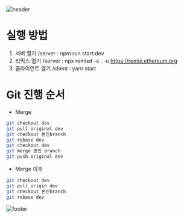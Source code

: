 ![header](https://capsule-render.vercel.app/api?type=waving&color=gradient&height=300&section=header&text=NF-Start&fontAlignY=40&fontSize=100&desc=&descAlignY=65&animation=twinkling)

# 실행 방법
1. 서버 열기 /server : npm run start:dev
2. 리믹스 열기 /server : npx remixd -s . -u https://remix.ethereum.org
3. 클라이언트 열기 /client : yarn start

# Git 진행 순서
- Merge
```bash
git checkout dev
git pull original dev
git checkout 본인branch
git rebase dev
git checkout dev
git merge 본인 branch
git push original dev
```
- Merge 이후
```bash
git checkout dev
git pull origin dev
git checkout 본인branch
git rebase dev
```

![footer](https://capsule-render.vercel.app/api?section=footer&type=waving&color=e2e4e3&height=130)
